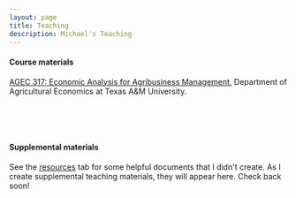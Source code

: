 ```yaml
---
layout: page
title: Teaching
description: Michael's Teaching
---
```


#### Course materials
[AGEC 317: Economic Analysis for Agribusiness Management](https://github.com/econ-by-mb/agec317), Department of Agricultural Economics at Texas A&M University.

<br/>
<br/>
<br/>

#### Supplemental materials
See the [resources](https://michael-black.github.io/pages/resources.html) tab for some helpful documents that I didn't create. As I create supplemental teaching materials, they will appear here. Check back soon!





<!-- Note: this is how to write a comment in HTML. Everything in here won't show up on your webpage.-->

<!--
To increase the size of the title, use fewer # in front of the paper title.
To decrease the size of the title, use more #.
To remove the italics, remove the * before and after the description
To remove the underline from the title, remove the <u> tags (<u> and </u>)
-->
